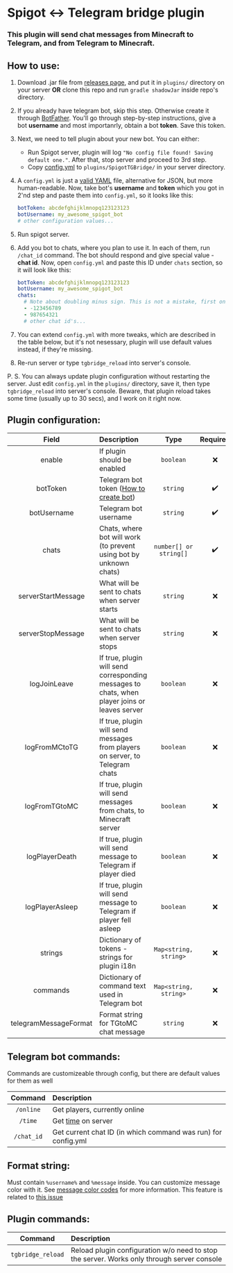 # Spigot <-> Telegram bridge plugin

### This plugin will send chat messages from Minecraft to Telegram, and from Telegram to Minecraft.

## How to use:

1. Download .jar file from [releases page](https://github.com/kraftwerk28/spigot-tg-bridge/releases), and put it in `plugins/` directory on your server **OR** clone this repo and run `gradle shadowJar` inside repo's directory.

2. If you already have telegram bot, skip this step. Otherwise create it through [BotFather](https://t.me/BotFather). You'll go through step-by-step instructions, give a bot __username__ and most importanrly, obtain a bot __token__. Save this token.

3. Next, we need to tell plugin about your new bot. You can either:
    - Run Spigot server, plugin will log `"No config file found! Saving default one."`. After that, stop server and proceed to 3rd step.
    - Copy [config.yml](https://raw.githubusercontent.com/kraftwerk28/spigot-tg-bridge/master/src/main/resources/config.yml) to `plugins/SpigotTGBridge/` in your server directory.

4. A `config.yml` is just a [valid YAML](https://en.wikipedia.org/wiki/YAML) file, alternative for JSON, but more human-readable.
   Now, take bot's __username__ and __token__ which you got in 2'nd step and paste them into `config.yml`, so it looks like this:
   ```yaml
   botToken: abcdefghijklmnopq123123123
   botUsername: my_awesome_spigot_bot
   # other configuration values...
   ```

5. Run spigot server.

6. Add you bot to chats, where you plan to use it. In each of them, run `/chat_id` command. The bot should respond and give special value - __chat id__. Now, open `config.yml` and paste this ID under `chats` section, so it will look like this:
    ```yaml
    botToken: abcdefghijklmnopq123123123
    botUsername: my_awesome_spigot_bot
    chats:
      # Note about doubling minus sign. This is not a mistake, first one means list element, the second one - actual minus
      - -123456789
      - 987654321
      # other chat id's...
    ```

7. You can extend `config.yml` with more tweaks, which are described in the table below, but it's not nesessary, plugin will use default values instead, if they're missing.

8. Re-run server or type `tgbridge_reload` into server's console.


P. S. You can always update plugin configuration without restarting the server. Just edit `config.yml` in the `plugins/` directory, save it, then type `tgbridge_reload` into server's console. Beware, that plugin reload takes some time (usually up to 30 secs), and I work on it right now.


## Plugin configuration:

| Field | Description | Type | Required | Default |
|:-----:|:------------|:----:|:--------:|:-------:|
| enable | If plugin should be enabled | `boolean` | :x: | `true` |
| botToken | Telegram bot token ([How to create bot](https://core.telegram.org/bots#3-how-do-i-create-a-bot)) | `string` | :heavy_check_mark: | - |
| botUsername | Telegram bot username | `string` | :heavy_check_mark: | - |
| chats | Chats, where bot will work (to prevent using bot by unknown chats) | `number[] or string[]` | :heavy_check_mark: | `[]` |
| serverStartMessage | What will be sent to chats when server starts | `string` | :x: | `'Server started.'` |
| serverStopMessage | What will be sent to chats when server stops | `string` | :x: | `'Server stopped.'` |
| logJoinLeave | If true, plugin will send corresponding messages to chats, when player joins or leaves server | `boolean` | :x: | `true` |
| logFromMCtoTG | If true, plugin will send messages from players on server, to Telegram chats | `boolean` | :x: | `true` |
| logFromTGtoMC | If true, plugin will send messages from chats, to Minecraft server | `boolean` | :x: | `true` |
| logPlayerDeath | If true, plugin will send message to Telegram if player died | `boolean` | :x: | `false` |
| logPlayerAsleep | If true, plugin will send message to Telegram if player fell asleep | `boolean` | :x: | `false` |
| strings | Dictionary of tokens - strings for plugin i18n | `Map<string, string>` | :x: | See default config |
| commands | Dictionary of command text used in Telegram bot | `Map<string, string>` | :x: | See default config |
| telegramMessageFormat | Format string for TGtoMC chat message | `string` | :x: | See default config |


## Telegram bot commands:

Commands are customizeable through config, but there are default values for them as well

| Command | Description |
|:-------:|:------------|
| `/online` | Get players, currently online |
| `/time`   | Get [time](https://minecraft.gamepedia.com/Day-night_cycle) on server |
| `/chat_id`   | Get current chat ID (in which command was run) for config.yml |


## Format string:

Must contain `%username%` and `%message` inside.
You can customize message color with it. See [message color codes](https://www.digminecraft.com/lists/color_list_pc.php) for more information.
This feature is related to [this issue](https://github.com/kraftwerk28/spigot-tg-bridge/issues/6)


## Plugin commands:

| Command | Description |
|:-------:|:------------|
| `tgbridge_reload` | Reload plugin configuration w/o need to stop the server. Works only through server console |
